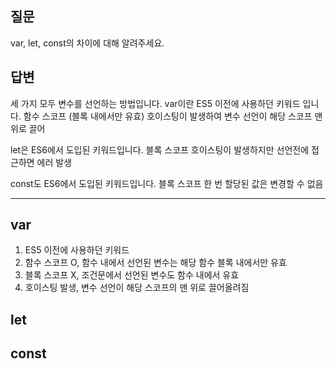 ## 질문
var, let, const의 차이에 대해 알려주세요.

## 답변
세 가지 모두 변수를 선언하는 방법입니다.
var이란 ES5 이전에 사용하던 키워드 입니다. 
함수 스코프 (블록 내에서만 유효)
호이스팅이 발생하여 변수 선언이 해당 스코프 맨 위로 끌어

let은 ES6에서 도입된 키워드입니다.
블록 스코프
호이스팅이 발생하지만 선언전에 접근하면 에러 발생


const도 ES6에서 도입된 키워드입니다. 
블록 스코프
한 번 할당된 값은 변경할 수 없음




* * *
## var
1. ES5 이전에 사용하던 키워드
2. 함수 스코프 O, 함수 내에서 선언된 변수는 해당 함수 블록 내에서만 유효
3. 블록 스코프 X, 조건문에서 선언된 변수도 함수 내에서 유효
4. 호이스팅 발생, 변수 선언이 해당 스코프의 맨 위로 끌어올려짐

## let

## const